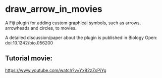 # draw_arrow_in_movies
 A Fiji plugin for adding custom graphical symbols, such as arrows, arrowheads and circles, to movies.
 
 A detailed discussion/paper about the plugin is published in Biology Open: doi:10.1242/bio.056200
 
 ## Tutorial movie:
https://www.youtube.com/watch?v=Yx82zZsPiYg
 

